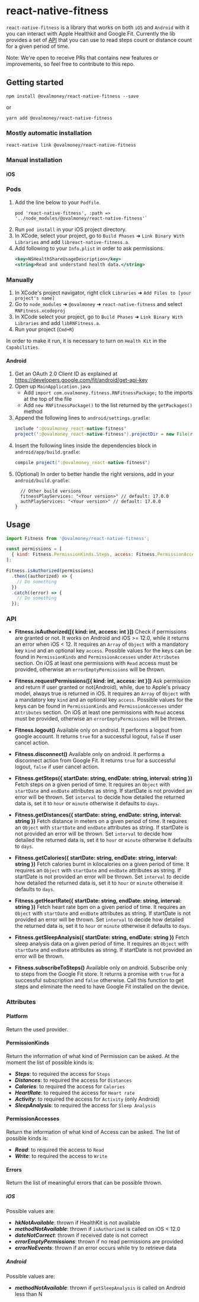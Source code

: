 
# react-native-fitness
`react-native-fitness` is a library that works on both `iOS` and `Android` with it you can interact with Apple Healthkit and Google Fit.
Currently the lib provides a set of [API](#API) that you can use to read steps count or distance count for a given period of time.

Note:
We're open to receive PRs that contains new features or improvements, so feel free to contribute to this repo.

## Getting started

`npm install @ovalmoney/react-native-fitness --save`

or

`yarn add @ovalmoney/react-native-fitness`

### Mostly automatic installation

`react-native link @ovalmoney/react-native-fitness`

### Manual installation


#### iOS

### Pods
1. Add the line below to your `Podfile`.
    ```pod
    pod 'react-native-fitness', :path => '../node_modules/@ovalmoney/react-native-fitness'`
    ```
2. Run `pod install` in your iOS project directory.
3. In XCode, select your project, go to `Build Phases` ➜ `Link Binary With Libraries` and add `libreact-native-fitness.a`.
4. Add following to your `Info.plist` in order to ask permissions.
    ```xml
    <key>NSHealthShareUsageDescription</key>
    <string>Read and understand health data.</string>
    ```

### Manually

1. In XCode's project navigator, right click `Libraries` ➜ `Add Files to [your project's name]`
2. Go to `node_modules` ➜ `@ovalmoney` ➜ `react-native-fitness` and select `RNFitness.xcodeproj`
3. In XCode select your project, go to `Build Phases` ➜ `Link Binary With Libraries` and add `libRNFitness.a`.
4. Run your project (`Cmd+R`)

In order to make it run, it is necessary to turn on `Health Kit` in the `Capabilities`.

#### Android
1. Get an OAuth 2.0 Client ID as explained at https://developers.google.com/fit/android/get-api-key
2. Open up `MainApplication.java`
    - Add `import com.ovalmoney.fitness.RNFitnessPackage;` to the imports at the top of the file
    - Add `new RNFitnessPackage()` to the list returned by the `getPackages()` method
3. Append the following lines to `android/settings.gradle`:
  	```java
  	include ':@ovalmoney_react-native-fitness'
  	project(':@ovalmoney_react-native-fitness').projectDir = new File(rootProject.projectDir, 	'../node_modules/@ovalmoney/react-native-fitness/android')
  	```
4. Insert the following lines inside the dependencies block in `android/app/build.gradle`:
  	```java
    compile project(':@ovalmoney_react-native-fitness')
  	```
5. (Optional) In order to better handle the right versions, add in your `android/build.gradle`:
  	```ext {
      // Other build versions
      fitnessPlayServices: "<Your version>" // default: 17.0.0
      authPlayServices: "<Your version>" // default: 17.0.0
    }
  	```

## Usage

```javascript
import Fitness from '@ovalmoney/react-native-fitness';

const permissions = [
  { kind: Fitness.PermissionKinds.Steps, access: Fitness.PermissionAccesses.Write },
];

Fitness.isAuthorized(permissions)
  .then((authorized) => {
    // Do something
  })
  .catch((error) => {
    // Do something
  });
```
### API

- **Fitness.isAuthorized([{ kind: int, access: int }])**
Check if permissions are granted or not. It works on Android and iOS >= 12.0, while it returns an error when iOS < 12.
It requires an `Array` of `Object` with a mandatory key `kind` and an optional key `access`.
Possible values for the keys can be found in `PermissionKinds` and `PermissionAccesses` under `Attributes` section.
On iOS at least one permissions with `Read` access must be provided, otherwise an `errorEmptyPermissions` will be thrown.

- **Fitness.requestPermissions([{ kind: int, access: int }])**
Ask permission and return if user granted or not(Android), while, due to Apple's privacy model, always true is returned in iOS.
It requires an `Array` of `Object` with a mandatory key `kind` and an optional key `access`.
Possible values for the keys can be found in `PermissionKinds` and `PermissionAccesses` under `Attributes` section.
On iOS at least one permissions with `Read` access must be provided, otherwise an `errorEmptyPermissions` will be thrown.

- **Fitness.logout()**
Available only on android. It performs a logout from google account.
It returns `true` for a successful logout, `false` if user cancel action.

- **Fitness.disconnect()**
Available only on android. It performs a disconnect action from Google Fit.
It returns `true` for a successful logout, `false` if user cancel action.

- **Fitness.getSteps({ startDate: string, endDate: string, interval: string })**
Fetch steps on a given period of time. It requires an `Object` with `startDate` and `endDate` attributes as string. If startDate is not provided an error will be thrown. Set `interval` to decide how detailed the returned data is, set it to `hour` or `minute` otherwise it defaults to `days`.

- **Fitness.getDistances({ startDate: string, endDate: string, interval: string })**
Fetch distance in meters on a given period of time. It requires an `Object` with `startDate` and `endDate` attributes as string. If startDate is not provided an error will be thrown. Set `interval` to decide how detailed the returned data is, set it to `hour` or `minute` otherwise it defaults to `days`.

- **Fitness.getCalories({ startDate: string, endDate: string, interval: string })**
Fetch calories burnt in kilocalories on a given period of time. It requires an `Object` with `startDate` and `endDate` attributes as string. If startDate is not provided an error will be thrown. Set `interval` to decide how detailed the returned data is, set it to `hour` or `minute` otherwise it defaults to `days`.

- **Fitness.getHeartRate({ startDate: string, endDate: string, interval: string })**
Fetch heart rate bpm on a given period of time. It requires an `Object` with `startDate` and `endDate` attributes as string. If startDate is not provided an error will be thrown. Set `interval` to decide how detailed the returned data is, set it to `hour` or `minute` otherwise it defaults to `days`.

- **Fitness.getSleepAnalysis({ startDate: string, endDate: string })**
Fetch sleep analysis data on a given period of time. It requires an `Object` with `startDate` and `endDate` attributes as string. If startDate is not provided an error will be thrown.

- **Fitness.subscribeToSteps()**
Available only on android. Subscribe only to steps from the Google Fit store. It returns a promise with `true` for a successful subscription and `false` otherwise.
Call this function to get steps and eliminate the need to have Google Fit installed on the device.

### Attributes

#### Platform
Return the used provider.

#### PermissionKinds
Return the information of what kind of Permission can be asked.
At the moment the list of possible kinds is:
 - ***Steps***: to required the access for `Steps`
 - ***Distances***: to required the access for `Distances`
 - ***Calories***: to required the access for `Calories`
 - ***HeartRate***: to required the access for `Heart rate`
 - ***Activity***: to required the access for `Activity` (only Android)
 - ***SleepAnalysis***: to required the access for `Sleep Analysis`


#### PermissionAccesses
Return the information of what kind of Access can be asked.
The list of possible kinds is:
 - ***Read***: to required the access to `Read`
 - ***Write***: to required the access to `Write`

#### Errors
Return the list of meaningful errors that can be possible thrown.

##### iOS
Possible values are:
 - ***hkNotAvailable***: thrown if HealthKit is not available
 - ***methodNotAvailable***: thrown if `isAuthorized` is called on iOS < 12.0
 - ***dateNotCorrect***: thrown if received date is not correct
 - ***errorEmptyPermissions***: thrown if no read permissions are provided
 - ***errorNoEvents***: thrown if an error occurs while try to retrieve data

##### Android
Possible values are:
 - ***methodNotAvailable***: thrown if `getSleepAnalysis` is called on Android less than N


